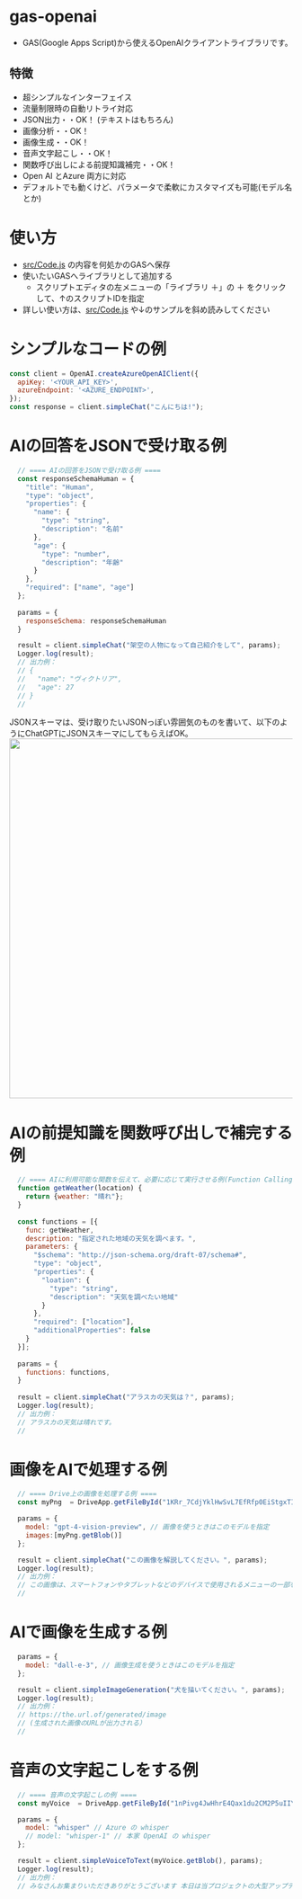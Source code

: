 # gas-openai
- GAS(Google Apps Script)から使えるOpenAIクライアントライブラリです。

## 特徴
- 超シンプルなインターフェイス
- 流量制限時の自動リトライ対応
- JSON出力・・OK！ (テキストはもちろん)
- 画像分析・・OK！
- 画像生成・・OK！
- 音声文字起こし・・OK！
- 関数呼び出しによる前提知識補完・・OK！
- Open AI とAzure 両方に対応
- デフォルトでも動くけど、パラメータで柔軟にカスタマイズも可能(モデル名とか)

# 使い方
- [src/Code.js](src/Code.js) の内容を何処かのGASへ保存
- 使いたいGASへライブラリとして追加する
    - スクリプトエディタの左メニューの「ライブラリ ＋」の ＋ をクリックして、↑のスクリプトIDを指定
- 詳しい使い方は、[src/Code.js](src/Code.js) や↓のサンプルを斜め読みしてください

# シンプルなコードの例
```JavaScript
const client = OpenAI.createAzureOpenAIClient({
  apiKey: '<YOUR_API_KEY>',
  azureEndpoint: '<AZURE_ENDPOINT>',
});
const response = client.simpleChat("こんにちは!");
```

# AIの回答をJSONで受け取る例
```JavaScript
  // ==== AIの回答をJSONで受け取る例 ====
  const responseSchemaHuman = {
    "title": "Human",
    "type": "object",
    "properties": {
      "name": {
        "type": "string",
        "description": "名前"
      },
      "age": {
        "type": "number",
        "description": "年齢"
      }
    },
    "required": ["name", "age"]
  };
  
  params = {
    responseSchema: responseSchemaHuman
  }

  result = client.simpleChat("架空の人物になって自己紹介をして", params);
  Logger.log(result);
  // 出力例：
  // {
  //   "name": "ヴィクトリア",
  //   "age": 27
  // }
  //
```



JSONスキーマは、受け取りたいJSONっぽい雰囲気のものを書いて、以下のようにChatGPTにJSONスキーマにしてもらえばOK。  
<img width="640" src="https://github.com/terukusu/gas-openai/assets/205033/a4dafd55-007a-406f-b4b9-2cf960c295a8">

# AIの前提知識を関数呼び出しで補完する例
```JavaScript
  // ==== AIに利用可能な関数を伝えて、必要に応じて実行させる例(Function Calling機能) ====
  function getWeather(location) {
    return {weather: "晴れ"};
  }
  
  const functions = [{
    func: getWeather,
    description: "指定された地域の天気を調べます。",
    parameters: {
      "$schema": "http://json-schema.org/draft-07/schema#",
      "type": "object",
      "properties": {
        "loation": {
          "type": "string",
          "description": "天気を調べたい地域"
        }
      },
      "required": ["location"],
      "additionalProperties": false
    }
  }];
  
  params = {
    functions: functions,
  }
  
  result = client.simpleChat("アラスカの天気は？", params);
  Logger.log(result);
  // 出力例：
  // アラスカの天気は晴れです。
  //
````

# 画像をAIで処理する例
```JavaScript
  // ==== Drive上の画像を処理する例 ====
  const myPng  = DriveApp.getFileById("1KRr_7CdjYklHwSvL7EfRfp0EiStgxTIq");

  params = {
    model: "gpt-4-vision-preview", // 画像を使うときはこのモデルを指定
    images:[myPng.getBlob()]
  };

  result = client.simpleChat("この画像を解説してください。", params);
  Logger.log(result);
  // 出力例：
  // この画像は、スマートフォンやタブレットなどのデバイスで使用されるメニューの一部を示しています。画面の左側には、各メニュー項目のアイコンが表示されており、右側にはその項目の名前が書かれています。
  //
```

# AIで画像を生成する例
```JavaScript
  params = {
    model: "dall-e-3", // 画像生成を使うときはこのモデルを指定
  };

  result = client.simpleImageGeneration("犬を描いてください。", params);
  Logger.log(result);
  // 出力例：
  // https://the.url.of/generated/image
  // (生成された画像のURLが出力される）
  //
```

# 音声の文字起こしをする例
```JavaScript
  // ==== 音声の文字起こしの例 ====
  const myVoice  = DriveApp.getFileById("1nPivg4JwHhrE4Qax1du2CM2P5uIIY9Py");

  params = {
    model: "whisper" // Azure の whisper
    // model: "whisper-1" // 本家 OpenAI の whisper
  };

  result = client.simpleVoiceToText(myVoice.getBlob(), params);
  Logger.log(result);
  // 出力例：
  // みなさんお集まりいただきありがとうございます 本日は当プロジェクトの大型アップデートについて話し合いましょう
```
